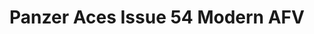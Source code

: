 ---
layout: product
title: "Panzer Aces Issue 54 Modern AFV"
price: "1400" 
desc: "Časopis"
img_path: "/assets/img/PANZ0054.webp"
brand: "AMMO"
available: true
special_offer: false
new: false
soon: false
cat: "090000"
subcat: "090100"
subsubcat: "090101"
sifra: "PANZ0054"
popular: false
---
